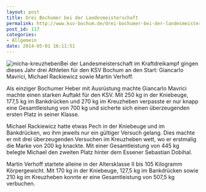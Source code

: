 ```yaml
---
layout: post
title: Drei Bochumer bei der Landesmeisterschaft
permalink: http://www.ksv-bochum.de/drei-bochumer-bei-der-landesmeisterschaft
post_id: 117
categories: 
- Allgemein
date: 2014-05-01 16:11:51
---
```


![micha-kreuzheben](http://www.ksv-bochum.de/wp-content/uploads/2014/05/micha-kreuzheben.jpg)Bei der Landesmeisterschaft im Kraftdreikampf gingen dieses Jahr drei Athleten für den KSV Bochum an den Start: Giancarlo Mavrici, Michael Rackiewicz sowie Martin Verhoff.

Als einziger Bochumer Heber mit Ausrüstung machte Giancarlo Mavrici machte einen starken Auftakt für den KSV. Mit 250 kg in der Kniebeuge, 177,5 kg im Bankdrücken und 270 kg im Kreuzheben verpasste er nur knapp eine Gesamtleistung von 700 kg und sicherte sich einen überzeugenden ersten Platz in seiner Klasse.

Michael Rackiewicz hatte etwas Pech in der Kniebeuge und im Bankdrücken, wo ihm jeweils nur ein gültiger Versuch gelang. Dies machte er mit drei überzeugenden Versuchen im Kreuzheben wett, wo er erstmalig die Marke von 200 kg knackte. Mit einer Gesamtleistung von 445 kg belegte Michael den zweiten Platz hinter dem Essener Sebastian Dobihal.

Martin Verhoff startete alleine in der Altersklasse II bis 105 Kilogramm Körpergewicht. Mit 170 kg in der Kniebeuge, 127,5 kg im Bankdrücken sowie 210 kg im Kreuzheben konnte er eine Gesamtleistung von 507,5 kg verbuchen.